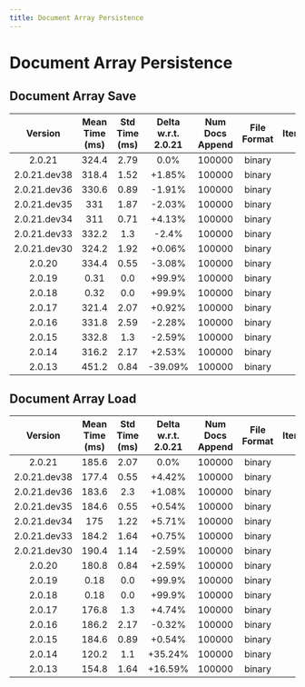 ```yaml
---
title: Document Array Persistence
---
```

# Document Array Persistence

## Document Array Save

| Version | Mean Time (ms) | Std Time (ms) | Delta w.r.t. 2.0.21 | Num Docs Append | File Format | Iterations |
| :---: | :---: | :---: | :---: | :---: | :---: | :---: |
| 2.0.21 | 324.4 | 2.79 | 0.0% | 100000 | binary | 5 |
| 2.0.21.dev38 | 318.4 | 1.52 | +1.85% | 100000 | binary | 5 |
| 2.0.21.dev36 | 330.6 | 0.89 | -1.91% | 100000 | binary | 5 |
| 2.0.21.dev35 | 331 | 1.87 | -2.03% | 100000 | binary | 5 |
| 2.0.21.dev34 | 311 | 0.71 | +4.13% | 100000 | binary | 5 |
| 2.0.21.dev33 | 332.2 | 1.3 | -2.4% | 100000 | binary | 5 |
| 2.0.21.dev30 | 324.2 | 1.92 | +0.06% | 100000 | binary | 5 |
| 2.0.20 | 334.4 | 0.55 | -3.08% | 100000 | binary | 5 |
| 2.0.19 | 0.31 | 0.0 | +99.9% | 100000 | binary | 5 |
| 2.0.18 | 0.32 | 0.0 | +99.9% | 100000 | binary | 5 |
| 2.0.17 | 321.4 | 2.07 | +0.92% | 100000 | binary | 5 |
| 2.0.16 | 331.8 | 2.59 | -2.28% | 100000 | binary | 5 |
| 2.0.15 | 332.8 | 1.3 | -2.59% | 100000 | binary | 5 |
| 2.0.14 | 316.2 | 2.17 | +2.53% | 100000 | binary | 5 |
| 2.0.13 | 451.2 | 0.84 | -39.09% | 100000 | binary | 5 |
## Document Array Load

| Version | Mean Time (ms) | Std Time (ms) | Delta w.r.t. 2.0.21 | Num Docs Append | File Format | Iterations |
| :---: | :---: | :---: | :---: | :---: | :---: | :---: |
| 2.0.21 | 185.6 | 2.07 | 0.0% | 100000 | binary | 5 |
| 2.0.21.dev38 | 177.4 | 0.55 | +4.42% | 100000 | binary | 5 |
| 2.0.21.dev36 | 183.6 | 2.3 | +1.08% | 100000 | binary | 5 |
| 2.0.21.dev35 | 184.6 | 0.55 | +0.54% | 100000 | binary | 5 |
| 2.0.21.dev34 | 175 | 1.22 | +5.71% | 100000 | binary | 5 |
| 2.0.21.dev33 | 184.2 | 1.64 | +0.75% | 100000 | binary | 5 |
| 2.0.21.dev30 | 190.4 | 1.14 | -2.59% | 100000 | binary | 5 |
| 2.0.20 | 180.8 | 0.84 | +2.59% | 100000 | binary | 5 |
| 2.0.19 | 0.18 | 0.0 | +99.9% | 100000 | binary | 5 |
| 2.0.18 | 0.18 | 0.0 | +99.9% | 100000 | binary | 5 |
| 2.0.17 | 176.8 | 1.3 | +4.74% | 100000 | binary | 5 |
| 2.0.16 | 186.2 | 2.17 | -0.32% | 100000 | binary | 5 |
| 2.0.15 | 184.6 | 0.89 | +0.54% | 100000 | binary | 5 |
| 2.0.14 | 120.2 | 1.1 | +35.24% | 100000 | binary | 5 |
| 2.0.13 | 154.8 | 1.64 | +16.59% | 100000 | binary | 5 |
